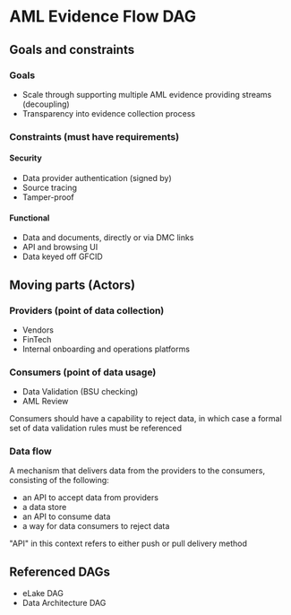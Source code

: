 # AML Evidence Flow DAG

## Goals and constraints

### Goals

- Scale through supporting multiple AML evidence providing streams (decoupling)
- Transparency into evidence collection process

### Constraints (must have requirements)

#### Security

- Data provider authentication (signed by)
- Source tracing
- Tamper-proof

#### Functional

- Data and documents, directly or via DMC links
- API and browsing UI
- Data keyed off GFCID

## Moving parts (Actors)

### Providers (point of data collection)

- Vendors
- FinTech
- Internal onboarding and operations platforms

### Consumers (point of data usage)

- Data Validation (BSU checking)
- AML Review

Consumers should have a capability to reject data, in which case a formal set of data validation rules must be referenced

### Data flow

A mechanism that delivers data from the providers to the consumers, consisting of the following:

- an API to accept data from providers
- a data store
- an API to consume data
- a way for data consumers to reject data

"API" in this context refers to either push or pull delivery method

## Referenced DAGs

- eLake DAG
- Data Architecture DAG
